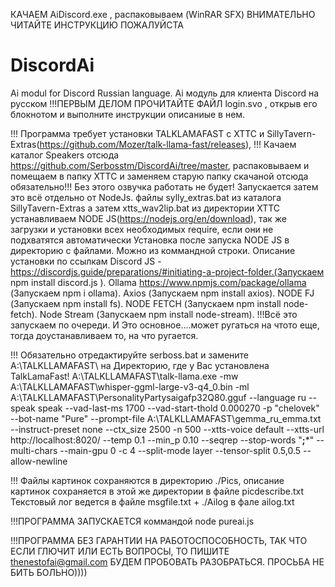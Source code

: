КАЧАЕМ AiDiscord.exe , распаковываем (WinRAR SFX)
ВНИМАТЕЛЬНО ЧИТАЙТЕ ИНСТРУКЦИЮ ПОЖАЛУЙСТА
# DiscordAi
Ai modul for Discord Russian language. Ai модуль для клиента Discord на русском
!!!ПЕРВЫМ ДЕЛОМ ПРОЧИТАЙТЕ ФАЙЛ login.svo , открыв его блокнотом и выполните инструкции описаниые в нем.

!!! Программа требует установки TALKLAMAFAST с XTTC и SillyTavern-Extras(https://github.com/Mozer/talk-llama-fast/releases),
!!! Качаем каталог Speakers отсюда https://github.com/Serbosstm/DiscordAi/tree/master, распаковываем и помещаем в папку XTTC и заменяем старую папку скачаной отсюда обязательно!!! Без этого озвучка работать не будет!
Запускается  затем это всё отдельно от NodeJs. файлы sylly_extras.bat из каталога SillyTavern-Extras а затем xtts_wav2lip.bat из директории XTTC
устанавливаем
NODE JS(https://nodejs.org/en/download),
так же загрузки и установки всех необходимых require, если они не подхватятся автоматически
Установка после запуска NODE JS в директорию с файлами. Можно из коммандной строки. Описание установки по ссылкам
Discord JS - https://discordjs.guide/preparations/#initiating-a-project-folder.(Запускаем  npm install discord.js ).
Ollama https://www.npmjs.com/package/ollama (Запускаем  npm i ollama).
Axios (Запускаем  npm install axios).
NODE FJ (Запускаем npm install fs).
NODE FETCH (Запускаем npm install node-fetch).
Node Stream (Запускаем npm install node-stream).
!!!Всё это запускаем по очереди. И Это основное....может ругаться на чтото еще, тогда доустанавливаем то, на что ругается.

!!! Обязательно отредактируйте serboss.bat и замените A:\TALKLLAMAFAST\ на Директорию, где у Вас установлена TalkLamaFast!
A:\TALKLLAMAFAST\talk-llama.exe -mw A:\TALKLLAMAFAST\whisper-ggml-large-v3-q4_0.bin -ml A:\TALKLLAMAFAST\PersonalityPartysaigafp32Q80.gguf  --language ru --speak speak --vad-last-ms 1700 --vad-start-thold 0.000270 -p "chelovek" --bot-name "Pure" --prompt-file A:\TALKLLAMAFAST\gemma_ru_emma.txt --instruct-preset none --ctx_size 2500 -n 500 --xtts-voice default --xtts-url http://localhost:8020/ --temp 0.1 --min_p 0.10 --seqrep --stop-words "**;***" --multi-chars --main-gpu 0 -c 4 --split-mode layer --tensor-split 0.5,0.5 --allow-newline

!!! Файлы картинок сохраняются в директорию ./Pics, описание картинок сохраняется в этой же директории в файле picdescribe.txt
Текстовый лог ведется в файле msgfile.txt  + ./Ailog в фале ailog.txt

!!!ПРОГРАММА ЗАПУСКАЕТСЯ коммандой node pureai.js

!!!ПРОГРАММА БЕЗ ГАРАНТИИ НА РАБОТОСПОСОБНОСТЬ, ТАК ЧТО ЕСЛИ ГЛЮЧИТ ИЛИ ЕСТЬ ВОПРОСЫ, ТО ПИШИТЕ 
thenestofai@gmail.com 
БУДЕМ ПРОБОВАТЬ РАЗОБРАТЬСЯ. ПРОСЬБА НЕ БИТЬ БОЛЬНО))))



